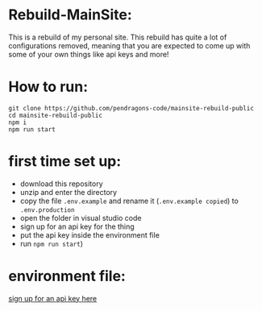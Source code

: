 # Rebuild-MainSite:
This is a rebuild of my personal site. This rebuild has quite a lot of configurations removed, meaning that you are expected to come up with some of your own things like api keys and more!

# How to run:
```
git clone https://github.com/pendragons-code/mainsite-rebuild-public
cd mainsite-rebuild-public
npm i
npm run start
```

# first time set up:
- download this repository
- unzip and enter the directory
- copy the file `.env.example` and rename it (`.env.example copied`) to `.env.production`
- open the folder in visual studio code
- sign up for an api key for the thing
- put the api key inside the environment file
- run `npm run start`)

# environment file:
[sign up for an api key here](https://rapidapi.com/MeteosourceWeather/api/ai-weather-by-meteosource/)